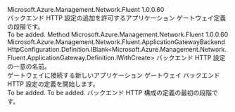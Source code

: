 <Type Name="IWithBackendHttpConfig" FullName="Microsoft.Azure.Management.Network.Fluent.ApplicationGateway.Definition.IWithBackendHttpConfig">
  <TypeSignature Language="C#" Value="public interface IWithBackendHttpConfig" />
  <TypeSignature Language="ILAsm" Value=".class public interface auto ansi abstract IWithBackendHttpConfig" />
  <TypeSignature Language="DocId" Value="T:Microsoft.Azure.Management.Network.Fluent.ApplicationGateway.Definition.IWithBackendHttpConfig" />
  <TypeSignature Language="VB.NET" Value="Public Interface IWithBackendHttpConfig" />
  <TypeSignature Language="F#" Value="type IWithBackendHttpConfig = interface" />
  <AssemblyInfo>
    <AssemblyName>Microsoft.Azure.Management.Network.Fluent</AssemblyName>
    <AssemblyVersion>1.0.0.60</AssemblyVersion>
  </AssemblyInfo>
  <Interfaces />
  <Docs>
    <summary>
            バックエンド HTTP 設定の追加を許可するアプリケーション ゲートウェイ定義の段階です。
            </summary>
    <remarks>To be added.</remarks>
  </Docs>
  <Members>
    <Member MemberName="DefineBackendHttpConfiguration">
      <MemberSignature Language="C#" Value="public Microsoft.Azure.Management.Network.Fluent.ApplicationGatewayBackendHttpConfiguration.Definition.IBlank&lt;Microsoft.Azure.Management.Network.Fluent.ApplicationGateway.Definition.IWithCreate&gt; DefineBackendHttpConfiguration (string name);" />
      <MemberSignature Language="ILAsm" Value=".method public hidebysig newslot virtual instance class Microsoft.Azure.Management.Network.Fluent.ApplicationGatewayBackendHttpConfiguration.Definition.IBlank`1&lt;class Microsoft.Azure.Management.Network.Fluent.ApplicationGateway.Definition.IWithCreate&gt; DefineBackendHttpConfiguration(string name) cil managed" />
      <MemberSignature Language="DocId" Value="M:Microsoft.Azure.Management.Network.Fluent.ApplicationGateway.Definition.IWithBackendHttpConfig.DefineBackendHttpConfiguration(System.String)" />
      <MemberSignature Language="VB.NET" Value="Public Function DefineBackendHttpConfiguration (name As String) As IBlank(Of IWithCreate)" />
      <MemberSignature Language="F#" Value="abstract member DefineBackendHttpConfiguration : string -&gt; Microsoft.Azure.Management.Network.Fluent.ApplicationGatewayBackendHttpConfiguration.Definition.IBlank&lt;Microsoft.Azure.Management.Network.Fluent.ApplicationGateway.Definition.IWithCreate&gt;" Usage="iWithBackendHttpConfig.DefineBackendHttpConfiguration name" />
      <MemberType>Method</MemberType>
      <AssemblyInfo>
        <AssemblyName>Microsoft.Azure.Management.Network.Fluent</AssemblyName>
        <AssemblyVersion>1.0.0.60</AssemblyVersion>
      </AssemblyInfo>
      <ReturnValue>
        <ReturnType>Microsoft.Azure.Management.Network.Fluent.ApplicationGatewayBackendHttpConfiguration.Definition.IBlank&lt;Microsoft.Azure.Management.Network.Fluent.ApplicationGateway.Definition.IWithCreate&gt;</ReturnType>
      </ReturnValue>
      <Parameters>
        <Parameter Name="name" Type="System.String" />
      </Parameters>
      <Docs>
        <param name="name">バックエンド HTTP 設定の一意の名前。</param>
        <summary>
            ゲートウェイに接続する新しいアプリケーション ゲートウェイ バックエンド HTTP 設定の定義を開始します。
            </summary>
        <returns>To be added.</returns>
        <remarks>To be added.</remarks>
        <return>バックエンド HTTP 構成の定義の最初の段階です。</return>
      </Docs>
    </Member>
  </Members>
</Type>
